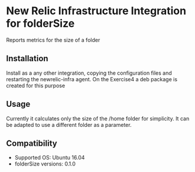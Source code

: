# New Relic Infrastructure Integration for folderSize

Reports metrics for the size of a folder


## Installation

Install as a any other integration, copying the configuration files and restarting the newrelic-infra agent. On the Exercise4 a deb package is created for this purpose

## Usage

Currently it calculates only the size of the /home folder for simplicity. It can be adapted to use a different folder as a parameter.

## Compatibility

* Supported OS: Ubuntu 16.04
* folderSize versions: 0.1.0
